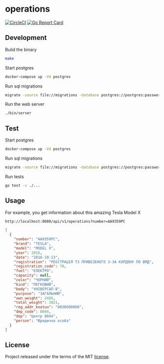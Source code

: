 # operations

[![CircleCI](https://circleci.com/gh/opencars/operations.svg?style=svg)](https://circleci.com/gh/opencars/operations)
[![Go Report Card](https://goreportcard.com/badge/github.com/opencars/operations)](https://goreportcard.com/report/github.com/opencars/operations)

## Development

Build the binary

```sh
make
```

Start postgres

```sh
docker-compose up -Vd postgres
```

Run sql migrations

```sh
migrate -source file://migrations -database postgres://postgres:password@127.0.0.1/operations\?sslmode=disable up
```

Run the web server

```sh
./bin/server
```

## Test

Start postgres

```sh
docker-compose up -Vd postgres
```

Run sql migrations

```sh
migrate -source file://migrations -database postgres://postgres:password@127.0.0.1/operations\?sslmode=disable up
```

Run tests

```sh
go test -v ./...
```

## Usage

For example, you get information about this amazing Tesla Model X

```sh
http://localhost:8080/api/v1/operations?number=АА9359РС
```

```json
[
  {
    "number": "АА9359РС",
    "brand": "TESLA",
    "model": "MODEL X",
    "year": 2016,
    "date": "2016-10-13",
    "registration": "РЕЄСТРАЦIЯ ТЗ ПРИВЕЗЕНОГО З-ЗА КОРДОНУ ПО ВМД",
    "registration_code": 70,
    "fuel": "ЕЛЕКТРО",
    "capacity": null,
    "color": "ЧОРНИЙ",
    "kind": "ЛЕГКОВИЙ",
    "body": "УНІВЕРСАЛ-B",
    "purpose": "ЗАГАЛЬНИЙ",
    "own_weight": 2485,
    "total_weight": 3021,
    "reg_addr_koatuu": "8036600000",
    "dep_code": 8044,
    "dep": "Центр 8044",
    "person": "Юридична особа"
  }
]
```

## License

Project released under the terms of the MIT [license](./LICENSE).

